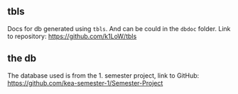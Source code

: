 ## tbls
Docs for db generated using `tbls`. And can be could in the `dbdoc` folder.
Link to repository: <https://github.com/k1LoW/tbls>

## the db
The database used is from the 1. semester project, link to GitHub: <https://github.com/kea-semester-1/Semester-Project>

